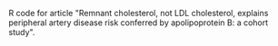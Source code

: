 R code for article "Remnant cholesterol, not LDL cholesterol, explains peripheral artery disease risk conferred by apolipoprotein B: a cohort study".
